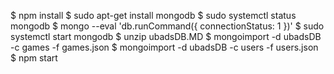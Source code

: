 $ npm install
$ sudo apt-get install mongodb
$ sudo systemctl status mongodb
$ mongo --eval 'db.runCommand({ connectionStatus: 1 })'
$ sudo systemctl start mongodb
$ unzip ubadsDB.MD
$ mongoimport -d ubadsDB -c games -f games.json
$ mongoimport -d ubadsDB -c users -f users.json
$ npm start
